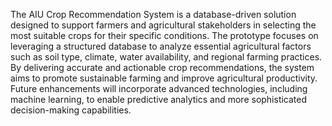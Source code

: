 The AIU Crop Recommendation System is a database-driven solution designed to support farmers and agricultural stakeholders in selecting the most suitable crops for their specific conditions. The prototype focuses on leveraging a structured database to analyze essential agricultural factors such as soil type, climate, water availability, and regional farming practices. By delivering accurate and actionable crop recommendations, the system aims to promote sustainable farming and improve agricultural productivity. Future enhancements will incorporate advanced technologies, including machine learning, to enable predictive analytics and more sophisticated decision-making capabilities.
